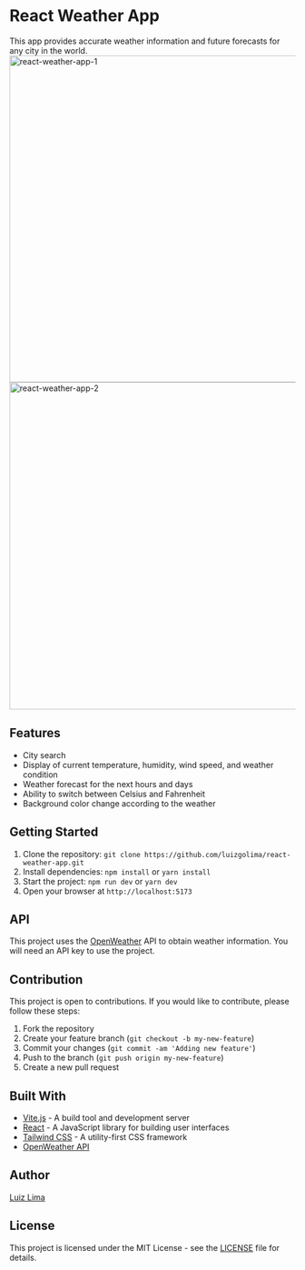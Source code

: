 # React Weather App
This app provides accurate weather information and future forecasts for any city in the world.
<img width="575" alt="react-weather-app-1" src="https://user-images.githubusercontent.com/110183537/215839654-20f5e6df-2359-415a-98fc-9db173f42a31.png">
<img width="576" alt="react-weather-app-2" src="https://user-images.githubusercontent.com/110183537/215839701-f1747b65-2f79-4cfc-bc93-c24b35ffd3b9.png">

## Features
- City search
- Display of current temperature, humidity, wind speed, and weather condition
- Weather forecast for the next hours and days
- Ability to switch between Celsius and Fahrenheit
- Background color change according to the weather

## Getting Started
1. Clone the repository: `git clone https://github.com/luizgolima/react-weather-app.git`
2. Install dependencies: `npm install` or `yarn install`
3. Start the project: `npm run dev` or `yarn dev`
4. Open your browser at `http://localhost:5173`

## API
This project uses the [OpenWeather](https://openweathermap.org/) API to obtain weather information. You will need an API key to use the project.

## Contribution
This project is open to contributions. If you would like to contribute, please follow these steps:
1. Fork the repository
2. Create your feature branch (`git checkout -b my-new-feature`)
3. Commit your changes (`git commit -am 'Adding new feature'`)
4. Push to the branch (`git push origin my-new-feature`)
5. Create a new pull request

## Built With
- [Vite.js](https://github.com/vitejs/vite) - A build tool and development server
- [React](https://reactjs.org/) - A JavaScript library for building user interfaces
- [Tailwind CSS](https://tailwindcss.com) - A utility-first CSS framework
- [OpenWeather API](https://openweathermap.org/)

## Author
[Luiz Lima](https://github.com/[luizgolima])

## License
This project is licensed under the MIT License - see the [LICENSE](LICENSE) file for details.

